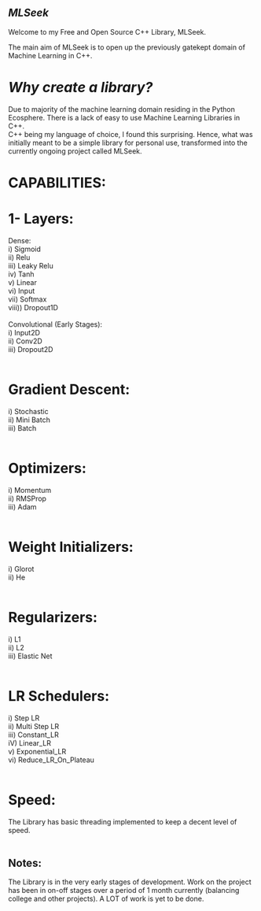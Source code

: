 ## ***MLSeek***
Welcome to my Free and Open Source C++ Library, MLSeek.

The main aim of MLSeek is to open up the previously gatekept domain of Machine Learning in C++.

# *Why create a library?*
Due to majority of the machine learning domain residing in the Python Ecosphere. There is a lack of easy to use Machine Learning Libraries in C++.<br>
C++ being my language of choice, I found this surprising. Hence, what was initially meant to be a simple library for personal use, transformed into the currently ongoing project called MLSeek.<br>

# CAPABILITIES:
# 1- Layers:
Dense: <br>
i) Sigmoid <br>
ii) Relu<br>
iii) Leaky Relu<br>
iv) Tanh<br>
v) Linear<br>
vi) Input<br>
vii) Softmax<br>
viii)) Dropout1D<br>
<br>
Convolutional (Early Stages):<br>
i) Input2D<br>
ii) Conv2D<br>
iii) Dropout2D<br>
<br>
# Gradient Descent:<br>
i) Stochastic<br>
ii) Mini Batch<br>
iii) Batch<br>
<br>
# Optimizers:<br>
i) Momentum<br>
ii) RMSProp<br>
iii) Adam<br>
<br>
# Weight Initializers:<br>
i) Glorot<br>
ii) He<br>
<br>
# Regularizers:<br>
i) L1<br>
ii) L2<br>
iii) Elastic Net<br>
<br>
# LR Schedulers:<br>
i) Step LR<br>
ii) Multi Step LR<br>
iii) Constant_LR<br>
iV) Linear_LR<br>
v) Exponential_LR<br>
vi) Reduce_LR_On_Plateau<br>
<br>
# Speed:<br>
The Library has basic threading implemented to keep a decent level of speed.<br>
<br>
## Notes:
The Library is in the very early stages of development. Work on the project has been in on-off stages over a period of 1 month currently (balancing college and other projects). A LOT of work is yet to be done.
